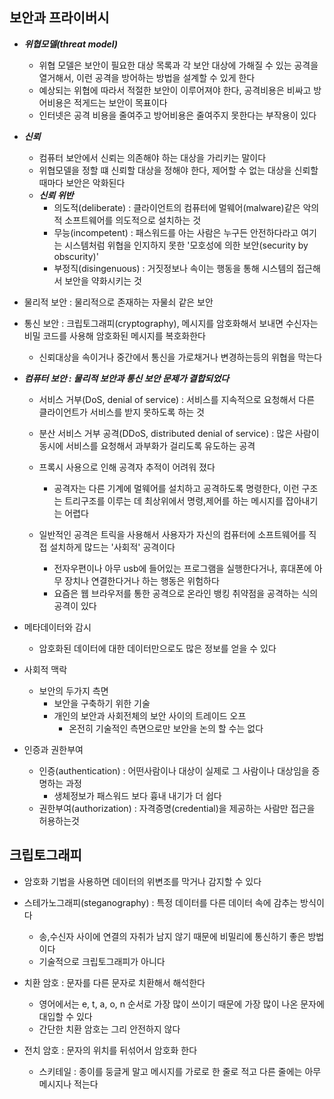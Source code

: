 ## 보안과 프라이버시 
- ***위협모델(threat model)***
	- 위협 모델은 보안이 필요한 대상 목록과 각 보안 대상에 가해질 수 있는 공격을 열거해서, 이런 공격을 방어하는 방법을 설계할 수 있게 한다
	- 예상되는 위협에 따라서 적절한 보안이 이루어져야 한다, 공격비용은 비싸고 방어비용은 적게드는 보안이 목표이다 
	- 인터넷은 공격 비용을 줄여주고 방어비용은 줄여주지 못한다는 부작용이 있다

- ***신뢰***
	- 컴퓨터 보안에서 신뢰는 의존해야 하는 대상을 가리키는 말이다
	- 위협모델을 정할 떄 신뢰할 대상을 정해야 한다, 제어할 수 없는 대상을 신뢰할 때마다 보안은 악화된다
	- ***신뢰 위반***
		- 의도적(deliberate) : 클라이언트의 컴퓨터에 멀웨어(malware)같은 악의적 소프트웨어를 의도적으로 설치하는 것
		- 무능(incompetent) : 패스워드를 아는 사람은 누구든 안전하다라고 여기는 시스템처럼 위협을 인지하지 못한  '모호성에 의한 보안(security by obscurity)'
		- 부정직(disingenuous) : 거짓정보나 속이는 행동을 통해 시스템의 접근해서 보안을 약화시키는 것

- 물리적 보안 : 물리적으로 존재하는 자물쇠 같은 보안
- 통신 보안 : 크립토그래피(cryptography), 메시지를 암호화해서 보내면 수신자는 비밀 코드를 사용해 암호화된 메시지를 복호화한다
	- 신뢰대상을 속이거나 중간에서 통신을 가로채거나 변경하는등의 위협을 막는다

- ***컴퓨터 보안 : 물리적 보안과 통신 보안 문제가 결합되었다***
	- 서비스 거부(DoS, denial of service) : 서비스를 지속적으로 요청해서 다른 클라이언트가 서비스를 받지 못하도록 하는 것
	- 분산 서비스 거부 공격(DDoS, distributed denial of service) : 많은 사람이 동시에 서비스를 요청해서 과부화가 걸리도록 유도하는 공격
	- 프록시 사용으로 인해 공격자 추적이 어려워 졌다
		- 공격자는 다른 기계에 멀웨어를 설치하고 공격하도록 명령한다, 이런 구조는 트리구조를 이루는 데 최상위에서 명령,제어를 하는 메시지를 잡아내기는 어렵다
	
	- 일반적인 공격은 트릭을 사용해서 사용자가 자신의 컴퓨터에 소프트웨어를 직접 설치하게 많드는 '사회적' 공격이다
		- 전자우편이나 아무 usb에 들어있는 프로그램을 실행한다거나, 휴대폰에 아무 장치나 연결한다거나 하는 행동은 위험하다
		- 요즘은 웹 브라우저를 통한 공격으로 온라인 뱅킹 취약점을 공격하는 식의 공격이 있다
		
- 메타데이터와 감시
	- 암호화된 데이터에 대한 데이터만으로도 많은 정보를 얻을 수 있다

- 사회적 맥락
	- 보안의 두가지 측면
		- 보안을 구축하기 위한 기술
		- 개인의 보안과 사회전체의 보안 사이의 트레이드 오프
			- 온전히 기술적인 측면으로만 보안을 논의 할 수는 없다

- 인증과 권한부여
	- 인증(authentication) : 어떤사람이나 대상이 실제로 그 사람이나 대상임을 증명하는 과정
		- 생체정보가 패스워드 보다 흉내 내기가 더 쉽다
	- 권한부여(authorization) : 자격증명(credential)을 제공하는 사람만 접근을 허용하는것 

## 크립토그래피
- 암호화 기법을 사용하면 데이터의 위변조를 막거나 감지할 수 있다

- 스테가노그래피(steganography) : 특정 데이터를 다른 데이터 속에 감추는 방식이다
	- 송,수신자 사이에 연결의 자취가 남지 않기 때문에 비밀리에 통신하기 좋은 방법이다
	- 기술적으로 크립토그래피가 아니다

- 치환 암호 : 문자를 다른 문자로 치환해서 해석한다
	- 영어에서는 e, t, a, o, n 순서로 가장 많이 쓰이기 때문에 가장 많이 나온 문자에 대입할 수 있다
	- 간단한 치환 암호는 그리 안전하지 않다

- 전치 암호 : 문자의 위치를 뒤섞어서 암호화 한다
	- 스키테일 : 종이를 둥글게 말고 메시지를 가로로 한 줄로 적고 다른 줄에는 아무 메시지나 적는다

